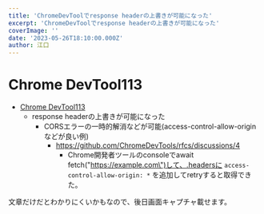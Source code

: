 ```yaml
---
title: 'ChromeDevToolでresponse headerの上書きが可能になった'
excerpt: 'ChromeDevToolでresponse headerの上書きが可能になった'
coverImage: ''
date: '2023-05-26T18:10:00.000Z'
author: 江口
---
```


# Chrome DevTool113

- [Chrome DevTool113](https://developer.chrome.com/blog/new-in-devtools-113/)
	- response headerの上書きが可能になった
		- CORSエラーの一時的解消などが可能(access-control-allow-originなどが良い例)
			- https://github.com/ChromeDevTools/rfcs/discussions/4
				- Chrome開発者ツールのconsoleでawait fetch(\"https://example.com\")して、.headersに `access-control-allow-origin: *` を追加してretryすると取得できた。

文章だけだとわかりにくいかもなので、後日画面キャプチャ載せます。
